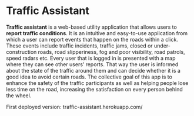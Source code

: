 # Traffic Assistant


**Traffic assistant** is a web-based utility application that allows users to **report traffic conditions**. It is an intuitive and easy-to-use application from which a user can report events that happen on the roads within a click. These events include traffic incidents, traffic jams, closed or under-construction roads, road slipperiness, fog and poor visibility, road patrols, speed radars etc. Every user that is logged in is presented with a map where they can see other users’ reports. That way the user is informed about the state of the traffic around them and can decide whether it is a good idea to avoid certain roads. The collective goal of this app is to enhance the safety of the traffic participants as well as helping people lose less time on the road, increasing the satisfaction on every person behind the wheel.

First deployed version: traffic-assistant.herokuapp.com/
